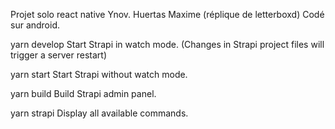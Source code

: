 Projet solo react native Ynov. Huertas Maxime (réplique de letterboxd)
Codé sur android.

yarn develop
  Start Strapi in watch mode. (Changes in Strapi project files will trigger a server restart)

  yarn start
  Start Strapi without watch mode.

  yarn build
  Build Strapi admin panel.

  yarn strapi
  Display all available commands.
